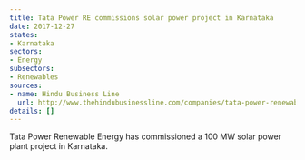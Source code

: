```yaml
---
title: Tata Power RE commissions solar power project in Karnataka
date: 2017-12-27
states:
- Karnataka
sectors:
- Energy
subsectors:
- Renewables
sources:
- name: Hindu Business Line
  url: http://www.thehindubusinessline.com/companies/tata-power-renewable-energy-commissions-100-mw-project-in-karnataka/article9995882.ece
details: []
---
```


Tata Power Renewable Energy has commissioned a 100 MW solar power plant project in Karnataka.
